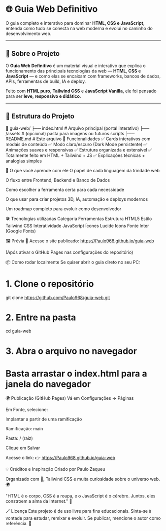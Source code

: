 # 🌐 Guia Web Definitivo

O guia completo e interativo para dominar **HTML, CSS e JavaScript**, entenda como tudo se conecta na web moderna e evolui no caminho do desenvolvimento web.

---

## 🚀 Sobre o Projeto

O **Guia Web Definitivo** é um material visual e interativo que explica o funcionamento das principais tecnologias da web — **HTML**, **CSS** e **JavaScript** — e como elas se encaixam com frameworks, bancos de dados, APIs, ferramentas de build, IA e deploy.

Feito com **HTML puro**, **Tailwind CSS** e **JavaScript Vanilla**, ele foi pensado para ser **leve, responsivo e didático**.

---

## 🧱 Estrutura do Projeto


📂 guia-web/
├── index.html      # Arquivo principal (portal interativo)
├── /assets         # (opcional) pasta para imagens ou futuros scripts
├── README.md       # Este arquivo
🎯 Funcionalidades
✅ Cards interativos com modais de conteúdo
✅ Modo claro/escuro (Dark Mode persistente)
✅ Animações suaves e responsivas
✅ Estrutura organizada e extensível
✅ Totalmente feito em HTML + Tailwind + JS
✅ Explicações técnicas + analogias simples

🧠 O que você aprende com ele
O papel de cada linguagem da trindade web

O fluxo entre Frontend, Backend e Banco de Dados

Como escolher a ferramenta certa para cada necessidade

O que usar para criar projetos 3D, IA, automação e deploys modernos

Um roadmap completo para evoluir como desenvolvedor

🛠️ Tecnologias utilizadas
Categoria	Ferramentas
Estrutura	HTML5
Estilo	Tailwind CSS
Interatividade	JavaScript
Ícones	Lucide Icons
Fonte	Inter (Google Fonts)

🖼️ Prévia
🔗 Acesse o site publicado:
https://Paulo968.github.io/guia-web

(Após ativar o GitHub Pages nas configurações do repositório)

📦 Como rodar localmente
Se quiser abrir o guia direto no seu PC:

# 1. Clone o repositório
git clone https://github.com/Paulo968/guia-web.git

# 2. Entre na pasta
cd guia-web

# 3. Abra o arquivo no navegador
# Basta arrastar o index.html para a janela do navegador
🌍 Publicação (GitHub Pages)
Vá em Configurações → Páginas

Em Fonte, selecione:

Implantar a partir de uma ramificação

Ramificação: main

Pasta: / (raiz)

Clique em Salvar

Acesse o link:
👉 https://Paulo968.github.io/guia-web

💡 Créditos e Inspiração
Criado por Paulo Zaqueu

Organizado com 💙, Tailwind CSS e muita curiosidade sobre o universo web. 🌍

"HTML é o corpo, CSS é a roupa, e o JavaScript é o cérebro.
Juntos, eles constroem a alma da Internet." 💙

🪄 Licença
Este projeto é de uso livre para fins educacionais.
Sinta-se à vontade para estudar, remixar e evoluir.
Se publicar, mencione o autor como referência. 🙌
